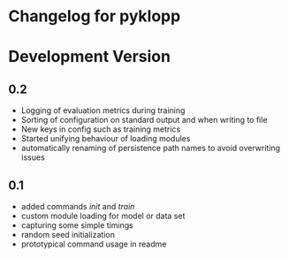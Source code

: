 # Changelog for pyklopp

# Development Version

## 0.2
* Logging of evaluation metrics during training
* Sorting of configuration on standard output and when writing to file
* New keys in config such as training metrics
* Started unifying behaviour of loading modules
* automatically renaming of persistence path names to avoid overwriting issues

## 0.1
* added commands *init* and *train*
* custom module loading for model or data set
* capturing some simple timings
* random seed initialization
* prototypical command usage in readme